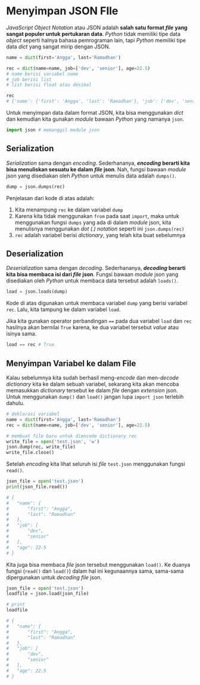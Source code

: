 # Menyimpan JSON FIle

*JavaScript Object Notation* atau JSON adalah **salah satu format *file* yang sangat populer untuk pertukaran data**. *Python* tidak memiliki tipe data *object* seperti halnya bahasa pemrograman lain, tapi *Python* memiliki tipe data *dict* yang sangat mirip dengan JSON.

```py
name = dict(first='Angga', last='Ramadhan')

rec = dict(name=name, job=['dev', 'senior'], age=22.5)
# name berisi variabel name
# job berisi list
# list berisi float atau desimal

rec
# {'name': {'first': 'Angga', 'last': 'Ramadhan'}, 'job': ['dev', 'senior'], 'age': 22.5}
```

Untuk menyimpan data dalam format JSON, kita bisa menggunakan *dict* dan kemudian kita gunakan *module* bawaan *Python* yang namanya `json`.

```py
import json # memanggil module json
```

## Serialization

*Serialization* sama dengan *encoding*. Sederhananya, ***encoding* berarti kita bisa menuliskan sesuatu ke dalam *file* json**. Nah, fungsi bawaan *module* json yang disediakan oleh *Python* untuk menulis data adalah `dumps()`.

```py
dump = json.dumps(rec)
```

Penjelasan dari kode di atas adalah:

1. Kita menampung `rec` ke dalam variabel `dump`
2. Karena kita tidak menggunakan `from` pada saat `import`, maka untuk menggunakan fungsi `dumps` yang ada di dalam *module* json, kita menulisnya menggunakan *dot (.) notation* seperti ini `json.dumps(rec)`
3. `rec` adalah variabel berisi *dictionary*, yang telah kita buat sebelumnya

## Deserialization

*Deserialization* sama dengan *decoding*. Sederhananya, ***decoding* berarti kita bisa membaca isi dari *file* json**. Fungsi bawaan *module* json yang disediakan oleh *Python* untuk membaca data tersebut adalah `loads()`.

```py
load = json.loads(dump)
```

Kode di atas digunakan untuk membaca variabel `dump` yang berisi variabel `rec`. Lalu, kita tampung ke dalam variabel `load`.

Jika kita gunakan operator perbandingan `==` pada dua variabel `load` dan `rec` hasilnya akan bernilai `True` karena, ke dua variabel tersebut *value* atau isinya sama.

```py
load == rec # True
```

## Menyimpan Variabel ke dalam File

Kalau sebelumnya kita sudah berhasil meng-*encode* dan men-*decode* *dictionary* kita ke dalam sebuah variabel, sekarang kita akan mencoba memasukkan *dictionary* tersebut ke dalam *file* dengan *extension* json. Untuk menggunakan `dump()` dan `load()` jangan lupa `import json` terlebih dahulu.

```py
# deklarasi variabel
name = dict(first='Angga', last='Ramadhan')
rec = dict(name=name, job=['dev', 'senior'], age=22.5)

# membuat file baru untuk diencode dictionary rec
write_file = open('test.json', 'w')
json.dump(rec, write_file)
write_file.close()
```

Setelah *encoding* kita lihat seluruh isi *file* `test.json` menggunakan fungsi `read()`.

```py
json_file = open('test.json')
print(json_file.read())

# {
#   "name": {
#       "first": "Angga",
#       "last": "Ramadhan"
#   },
#   "job": [
#       "dev",
#       "senior"
#   ],
#   "age": 22.5
# }
```

Kita juga bisa membaca *file* json tersebut menggunakan `load()`. Ke duanya fungsi (`read()` dan `load()`) dalam hal ini kegunaannya sama, sama-sama dipergunakan untuk *decoding file* json.

```py
json_file = open('test.json')
loadfile = json.load(json_file)

# print
loadfile

# {
#   "name": {
#       "first": "Angga",
#       "last": "Ramadhan"
#   },
#   "job": [
#       "dev",
#       "senior"
#   ],
#   "age": 22.5
# }
```
